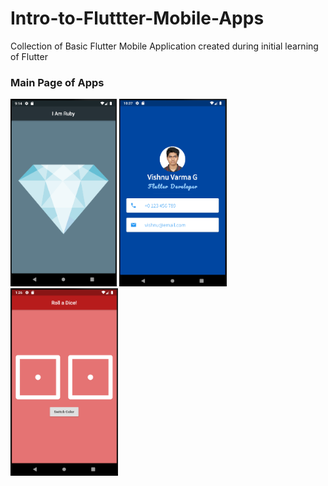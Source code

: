 # Intro-to-Fluttter-Mobile-Apps
Collection of Basic Flutter Mobile Application created during initial learning of Flutter

### Main Page of Apps
<img src='i_am_ruby/readme/iamruby.PNG' height = 300> <img src='MyCard/readme/app.PNG' height = 300> <img src='Roll%20a%20Dice!/readme/app.PNG' height = 300>

